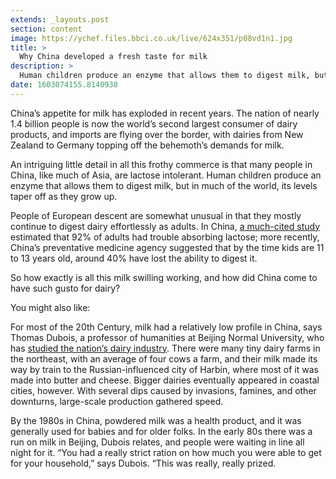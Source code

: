```yaml
--- 
extends: _layouts.post 
section: content 
image: https://ychef.files.bbci.co.uk/live/624x351/p08vd1n1.jpg 
title: > 
  Why China developed a fresh taste for milk 
description: > 
  Human children produce an enzyme that allows them to digest milk, but in much of the world, its levels taper off as they grow up.People of European descent are somewhat unusual in that they mostly continue to digest dairy effortlessly as adults.By the 1980s in China, powdered milk was a health product, and it was generally used for babies and for older folks.In the early 80s there was a run on milk in Beijing, Dubois relates, and people were waiting in line all night for it.“This was really, really prized. 
date: 1603074155.8140938 
--- 
```

<div><p>China&#8217;s appetite for milk has exploded in recent years. The nation of nearly 1.4 billion people is now the world&#8217;s second largest consumer of dairy products, and imports are flying over the border, with dairies from New Zealand to Germany topping off the behemoth&#8217;s demands for milk.</p>
<p>An intriguing little detail in all this frothy commerce is that many people in China, like much of Asia, are lactose intolerant. Human children produce an enzyme that allows them to digest milk, but in much of the world, its levels taper off as they grow up.</p>
<p>People of European descent are somewhat unusual in that they mostly continue to digest dairy effortlessly as adults. In China, <a href="https://pubmed.ncbi.nlm.nih.gov/6235167/">a much-cited study</a> estimated that 92% of adults had trouble absorbing lactose; more recently, China&#8217;s preventative medicine agency suggested that by the time kids are 11 to 13 years old, around 40% have lost the ability to digest it.</p>
<p>So how exactly is all this milk swilling working, and how did China come to have such gusto for dairy?</p>
<p>You might also like:</p>
 
<p>For most of the 20th Century, milk had a relatively low profile in China, says Thomas Dubois, a professor of humanities at Beijing Normal University, who has <a href="https://link.springer.com/chapter/10.1007%2F978-3-030-24363-0_6">studied the nation&#8217;s dairy industry</a>. There were many tiny dairy farms in the northeast, with an average of four cows a farm, and their milk made its way by train to the Russian-influenced city of Harbin, where most of it was made into butter and cheese. Bigger dairies eventually appeared in coastal cities, however. With several dips caused by invasions, famines, and other downturns, large-scale production gathered speed.</p>
<p>By the 1980s in China, powdered milk was a health product, and it was generally used for babies and for older folks. In the early 80s there was a run on milk in Beijing, Dubois relates, and people were waiting in line all night for it. &#8220;You had a really strict ration on how much you were able to get for your household,&#8221; says Dubois. &#8220;This was really, really prized.</p></div>